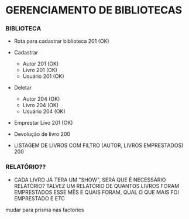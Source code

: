 # GERENCIAMENTO DE BIBLIOTECAS

### BIBLIOTECA

- Rota para cadastrar biblioteca 201 (OK)

- Cadastrar

  - Autor 201 (OK)
  - Livro 201 (OK)
  - Usuário 201 (OK)

- Deletar

  - Autor 204 (OK)
  - Livro 204 (OK)
  - Usuário 204 (OK)

- Emprestar Livo 201 (OK)
- Devolução de livro 200

- LISTAGEM DE LIVROS COM FILTRO (AUTOR, LIVROS EMPRESTADOS) 200

### RELATÓRIO??

- CADA LIVRO JÁ TERA UM "SHOW", SERÁ QUE É NECESSÁRIO RELATÓRIO?
  TALVEZ UM RELATÓRIO DE QUANTOS LIVROS FORAM EMPRESTADOS ESSE MÊS E QUAIS FORAM,
  QUAL O QUE MAIS FOI EMPRESTADO E ETC

mudar para prisma nas factories
